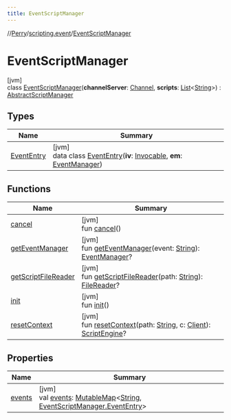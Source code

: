 ```yaml
---
title: EventScriptManager
---
```

//[Perry](../../../index.html)/[scripting.event](../index.html)/[EventScriptManager](index.html)



# EventScriptManager



[jvm]\
class [EventScriptManager](index.html)(**channelServer**: [Channel](../../net.server.channel/-channel/index.html), **scripts**: [List](https://kotlinlang.org/api/latest/jvm/stdlib/kotlin.collections/-list/index.html)<[String](https://kotlinlang.org/api/latest/jvm/stdlib/kotlin/-string/index.html)>) : [AbstractScriptManager](../../scripting/-abstract-script-manager/index.html)



## Types


| Name | Summary |
|---|---|
| [EventEntry](-event-entry/index.html) | [jvm]<br>data class [EventEntry](-event-entry/index.html)(**iv**: [Invocable](https://docs.oracle.com/javase/8/docs/api/javax/script/Invocable.html), **em**: [EventManager](../-event-manager/index.html)) |


## Functions


| Name | Summary |
|---|---|
| [cancel](cancel.html) | [jvm]<br>fun [cancel](cancel.html)() |
| [getEventManager](get-event-manager.html) | [jvm]<br>fun [getEventManager](get-event-manager.html)(event: [String](https://kotlinlang.org/api/latest/jvm/stdlib/kotlin/-string/index.html)): [EventManager](../-event-manager/index.html)? |
| [getScriptFileReader](../../scripting/-abstract-script-manager/get-script-file-reader.html) | [jvm]<br>fun [getScriptFileReader](../../scripting/-abstract-script-manager/get-script-file-reader.html)(path: [String](https://kotlinlang.org/api/latest/jvm/stdlib/kotlin/-string/index.html)): [FileReader](https://docs.oracle.com/javase/8/docs/api/java/io/FileReader.html)? |
| [init](init.html) | [jvm]<br>fun [init](init.html)() |
| [resetContext](../../scripting/-abstract-script-manager/reset-context.html) | [jvm]<br>fun [resetContext](../../scripting/-abstract-script-manager/reset-context.html)(path: [String](https://kotlinlang.org/api/latest/jvm/stdlib/kotlin/-string/index.html), c: [Client](../../client/-client/index.html)): [ScriptEngine](https://docs.oracle.com/javase/8/docs/api/javax/script/ScriptEngine.html)? |


## Properties


| Name | Summary |
|---|---|
| [events](events.html) | [jvm]<br>val [events](events.html): [MutableMap](https://kotlinlang.org/api/latest/jvm/stdlib/kotlin.collections/-mutable-map/index.html)<[String](https://kotlinlang.org/api/latest/jvm/stdlib/kotlin/-string/index.html), [EventScriptManager.EventEntry](-event-entry/index.html)> |

